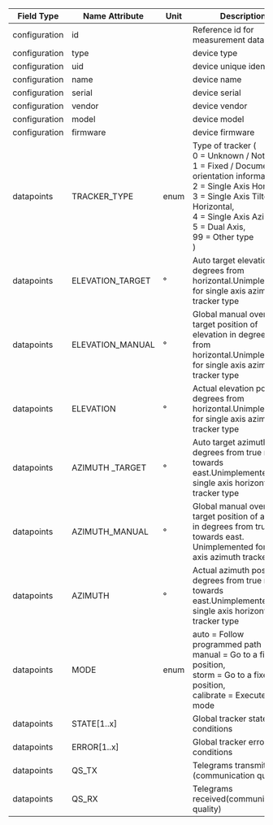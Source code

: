 | Field Type    | Name Attribute   | Unit | Description                             | Value     | Required  | Example                           | Version |
|---------------|------------------|------|-----------------------------------------|-----------|-----------|-----------------------------------|---------|
| configuration | id               |      | Reference id for measurement data node  |           | x         | <device id=“1“ type=“tracker“>    | 2.0.1 |
| configuration | type             |      | device type                             | tracker   | x         | <device id=“1“ type=“tracker“>    | 2.0.1 |
| configuration | uid              |      | device unique identifier                |           | x         | <uid>TRK12345</uid>               | 2.0.1 |
| configuration | name             |      | device name                             |           |           | <name>Tracker A</name>            | 2.0.1 |
| configuration | serial           |      | device serial                           |           |           | <serial>TRK11.22.33</serial>      | 2.0.1 |
| configuration | vendor           |      | device vendor                           |           |           | <vendor>vendor 123</vendor>       | 2.0.1 |
| configuration | model            |      | device model                            |           |           | <model>Model A1.3</model>         | 2.0.1 |
| configuration | firmware         |      | device firmware                         |           |           | <firmware>1.23.3</firmware>       | 2.0.1 |
| datapoints    | TRACKER_TYPE     | enum | Type of tracker (<br>0 = Unknown / Not Set, <br>1 = Fixed / Documented orientation information, <br>2 = Single Axis Horizontal, <br>3 = Single Axis Tilted Horizontal, <br>4 = Single Axis Azimuth, <br>5 = Dual Axis, <br>99 = Other type<br>) ||||  2.0.1 |
| datapoints    | ELEVATION_TARGET | °  | Auto target elevation in degrees from horizontal.Unimplemented for single axis azimuth tracker type ||||  2.0.1 |
| datapoints    | ELEVATION_MANUAL | °  | Global manual override target position of elevation in degreees from horizontal.Unimplemented for single axis azimuth tracker type |||| 2.0.1 |
| datapoints    | ELEVATION        | °  | Actual elevation positionin degrees from horizontal.Unimplemented for single axis azimuth tracker type |||| 2.0.1 |
| datapoints    | AZIMUTH _TARGET  | °  | Auto target azimuthin degrees from true north towards east.Unimplemented for single axis horizontal tracker type |||| 2.0.1 |
| datapoints    | AZIMUTH_MANUAL   | °  | Global manual override target position of azimuth in degrees from true north towards east. Unimplemented for single axis azimuth tracker type |||| 2.0.1 |
| datapoints    | AZIMUTH          | °  | Actual azimuth positionin degrees from true north towards east.Unimplemented for single axis horizontal tracker type |||| 2.0.1 |
| datapoints    | MODE             | enum | auto = Follow programmed path <br>manual = Go to a fixed position, <br>storm = Go to a fixed position, <br>calibrate = Execute test mode ||||  2.0.1 |
| datapoints    | STATE[1..x]      |      | Global tracker state conditions         |           |           |                                   | 2.0.1 |
| datapoints    | ERROR[1..x]      |      | Global tracker error conditions         |           |           |                                   | 2.0.1 |
| datapoints    | QS_TX            |      | Telegrams transmitted (communication quality) |     |           |                                   | 2.0.9 |
| datapoints    | QS_RX            |      | Telegrams received(communication quality) |         |           |                                   | 2.0.9 |

